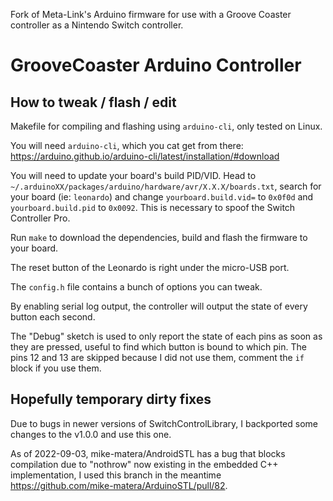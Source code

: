 Fork of Meta-Link's Arduino firmware for use with a Groove Coaster controller as
a Nintendo Switch controller.

# GrooveCoaster Arduino Controller

## How to tweak / flash / edit

Makefile for compiling and flashing using `arduino-cli`, only tested on Linux.

You will need `arduino-cli`, which you cat get from there: https://arduino.github.io/arduino-cli/latest/installation/#download

You will need to update your board's build PID/VID. Head to `~/.arduinoXX/packages/arduino/hardware/avr/X.X.X/boards.txt`,
search for your board (ie: `leonardo`) and change `yourboard.build.vid=` to
`0x0f0d` and `yourboard.build.pid` to `0x0092`. This is necessary to spoof the
Switch Controller Pro.

Run `make` to download the dependencies, build and flash the firmware to your board.


The reset button of the Leonardo is right under the micro-USB port.

The `config.h` file contains a bunch of options you can tweak.


By enabling serial log output, the controller will output the state of every
button each second.


The "Debug" sketch is used to only report the state of each pins as soon as they
are pressed, useful to find which button is bound to which pin. The pins 12 and
13 are skipped because I did not use them, comment the `if` block if you use
them.


## Hopefully temporary dirty fixes

Due to bugs in newer versions of  SwitchControlLibrary, I backported some
changes to the v1.0.0 and use this one.


As of 2022-09-03, mike-matera/AndroidSTL has a bug that blocks compilation due
to "nothrow" now existing in the embedded C++ implementation, I used this branch
in the meantime https://github.com/mike-matera/ArduinoSTL/pull/82.
